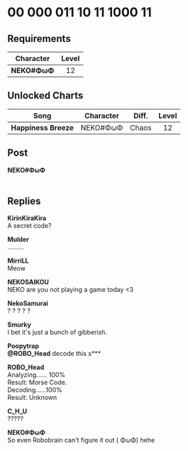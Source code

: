 # 00 000 011 10 11 1000 11
## Requirements
| Character  |Level|
|------------|:---:|
|**NEKO#ΦωΦ**| 12  |

## Unlocked Charts
|        Song        |Character|Diff.|Level|
|--------------------|:-------:|:---:|:---:|
|**Happiness Breeze**|NEKO#ΦωΦ |Chaos| 12  |

## Post
**NEKO#ΦωΦ**<br>
　
## Replies
**KirinKiraKira**<br>
A secret code?

**Mulder**<br>
.........

**MirriLL**<br>
Meow

**NEKOSAIKOU**<br>
NEKO are you not playing a game today <3

**NekoSamurai**<br>
? ? ? ? ? 

**Smurky**<br>
I bet it's just a bunch of gibberish. 

**Poopytrap**<br>
**@ROBO\_Head** decode this s\*\*\*

**ROBO_Head**<br>
Analyzing...... 100%<br>
Result: Morse Code.<br>
Decoding......100%<br>
Result: Unknown

**C_H_U**<br>
?????

**NEKO#ΦωΦ**<br>
So even Robobrain can't figure it out (   ΦωΦ) hehe

